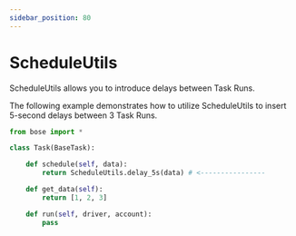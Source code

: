 ```yaml
---
sidebar_position: 80
---
```


# ScheduleUtils

ScheduleUtils allows you to introduce delays between Task Runs.

The following example demonstrates how to utilize ScheduleUtils to insert 5-second delays between 3 Task Runs.


```python
from bose import *

class Task(BaseTask):

    def schedule(self, data):
        return ScheduleUtils.delay_5s(data) # <---------------- 

    def get_data(self):
        return [1, 2, 3]

    def run(self, driver, account):
        pass
```


<!-- 
TODO: Maybe add more methods like this
Utilities to shecedule dealys between tasks 

Method

    delay(tasks, from, [to])
        gives random delat from to to.
        if to not given then delay of from is given 

    delay_5s(tasks)
        
    delay_30s_to_60s(tasks)

    delay_30m_to_60m(tasks)

 -->
 

